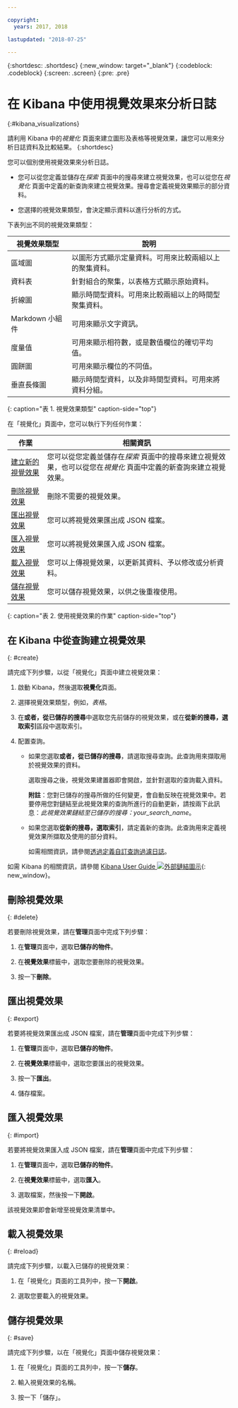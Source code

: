 ```yaml
---

copyright:
  years: 2017, 2018

lastupdated: "2018-07-25"

---
```




{:shortdesc: .shortdesc}
{:new_window: target="_blank"}
{:codeblock: .codeblock}
{:screen: .screen}
{:pre: .pre}

# 在 Kibana 中使用視覺效果來分析日誌 
{:#kibana_visualizations}

請利用 Kibana 中的*視覺化* 頁面來建立圖形及表格等視覺效果，讓您可以用來分析日誌資料及比較結果。
{:shortdesc}

您可以個別使用視覺效果來分析日誌。 

* 您可以從您定義並儲存在*探索* 頁面中的搜尋來建立視覺效果，也可以從您在*視覺化* 頁面中定義的新查詢來建立視覺效果。搜尋會定義視覺效果顯示的部分資料。

* 您選擇的視覺效果類型，會決定顯示資料以進行分析的方式。

下表列出不同的視覺效果類型：

|視覺效果類型|說明 |
|-----------------------|-------------|
|區域圖 |以圖形方式顯示定量資料。可用來比較兩組以上的聚集資料。|
|資料表 |針對組合的聚集，以表格方式顯示原始資料。|
|折線圖 |顯示時間型資料。可用來比較兩組以上的時間型聚集資料。|
|Markdown 小組件 |可用來顯示文字資訊。|
|度量值 |可用來顯示相符數，或是數值欄位的確切平均值。|
|圓餅圖 |可用來顯示欄位的不同值。| 
|垂直長條圖 |顯示時間型資料，以及非時間型資料。可用來將資料分組。|
{: caption="表 1. 視覺效果類型" caption-side="top"}

在「視覺化」頁面中，您可以執行下列任何作業：

|作業 |相關資訊 |
|------|------------------|
|[建立新的視覺效果](kibana_visualizations.html#create) |您可以從您定義並儲存在*探索* 頁面中的搜尋來建立視覺效果，也可以從您在*視覺化* 頁面中定義的新查詢來建立視覺效果。|
|[刪除視覺效果](kibana_visualizations.html#delete) |刪除不需要的視覺效果。|
|[匯出視覺效果](kibana_visualizations.html#export) |您可以將視覺效果匯出成 JSON 檔案。|
|[匯入視覺效果](kibana_visualizations.html#import) |您可以將視覺效果匯入成 JSON 檔案。|
|[載入視覺效果](kibana_visualizations.html#reload) |您可以上傳視覺效果，以更新其資料、予以修改或分析資料。|
|[儲存視覺效果](kibana_visualizations.html#save) |您可以儲存視覺效果，以供之後重複使用。|
{: caption="表 2. 使用視覺效果的作業" caption-side="top"}


## 在 Kibana 中從查詢建立視覺效果
{: #create}

請完成下列步驟，以從「視覺化」頁面中建立視覺效果：

1. 啟動 Kibana，然後選取**視覺化**頁面。

2. 選擇視覺效果類型，例如，*表格*。

3. 在**或者，從已儲存的搜尋**中選取您先前儲存的視覺效果，或在**從新的搜尋，選取索引**區段中選取索引。

4. 配置查詢。

    * 如果您選取**或者，從已儲存的搜尋**，請選取搜尋查詢。此查詢用來擷取用於視覺效果的資料。 
	
	    選取搜尋之後，視覺效果建置器即會開啟，並針對選取的查詢載入資料。 
		
		**附註**：您對已儲存的搜尋所做的任何變更，會自動反映在視覺效果中。若要停用您對鏈結至此視覺效果的查詢所進行的自動更新，請按兩下此訊息：*此視覺效果鏈結至已儲存的搜尋：your_search_name*。 

    * 如果您選取**從新的搜尋，選取索引**，請定義新的查詢。此查詢用來定義視覺效果所擷取及使用的部分資料。

        如需相關資訊，請參閱[透過定義自訂查詢過濾日誌](define_search.html#define_search)。

如需 Kibana 的相關資訊，請參閱 [Kibana User Guide ![外部鏈結圖示](../../../icons/launch-glyph.svg "外部鏈結圖示")](https://www.elastic.co/guide/en/kibana/5.1/index.html){: new_window}。


## 刪除視覺效果
{: #delete}

若要刪除視覺效果，請在**管理**頁面中完成下列步驟：

1. 在**管理**頁面中，選取**已儲存的物件**。

2. 在**視覺效果**標籤中，選取您要刪除的視覺效果。

3. 按一下**刪除**。


## 匯出視覺效果
{: #export}

若要將視覺效果匯出成 JSON 檔案，請在**管理**頁面中完成下列步驟：

1. 在**管理**頁面中，選取**已儲存的物件**。

2. 在**視覺效果**標籤中，選取您要匯出的視覺效果。

3. 按一下**匯出**。

4. 儲存檔案。

## 匯入視覺效果
{: #import}

若要將視覺效果匯入成 JSON 檔案，請在**管理**頁面中完成下列步驟：

1. 在**管理**頁面中，選取**已儲存的物件**。

2. 在**視覺效果**標籤中，選取**匯入**。

3. 選取檔案，然後按一下**開啟**。

該視覺效果即會新增至視覺效果清單中。


 
## 載入視覺效果
{: #reload}

請完成下列步驟，以載入已儲存的視覺效果：

1. 在「視覺化」頁面的工具列中，按一下**開啟**。

2. 選取您要載入的視覺效果。 


## 儲存視覺效果
{: #save}

請完成下列步驟，以在「視覺化」頁面中儲存視覺效果：

1. 在「視覺化」頁面的工具列中，按一下**儲存**。

2. 輸入視覺效果的名稱。

3. 按一下「儲存」。 


